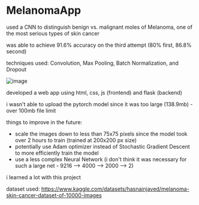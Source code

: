 # MelanomaApp

used a CNN to distinguish benign vs. malignant moles of Melanoma, one of the most serious types of skin cancer

was able to achieve 91.6% accuracy on the third attempt (80% first, 86.8% second)

techniques used: Convolution, Max Pooling, Batch Normalization, and Dropout

![image](https://github.com/kanishkrr/MelanomaApp/assets/138060333/2c0f221a-d677-49ec-8791-ba184e54b86a)

developed a web app using html, css, js (frontend) and flask (backend)

i wasn't able to upload the pytorch model since it was too large (138.9mb) - over 100mb file limit

things to improve in the future:

- scale the images down to less than 75x75 pixels since the model took over 2 hours to train (trained at 200x200 px size)
- potentially use Adam optimizer instead of Stochastic Gradient Descent to more efficiently train the model
- use a less complex Neural Network (i don't think it was necessary for such a large net - 9216 --> 4000 --> 2000 --> 2)

i learned a lot with this project

dataset used: https://www.kaggle.com/datasets/hasnainjaved/melanoma-skin-cancer-dataset-of-10000-images


